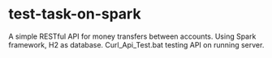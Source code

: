 # test-task-on-spark
A simple RESTful API for money transfers between accounts. Using Spark framework, H2 as database. 
Curl_Api_Test.bat testing API on running server.
